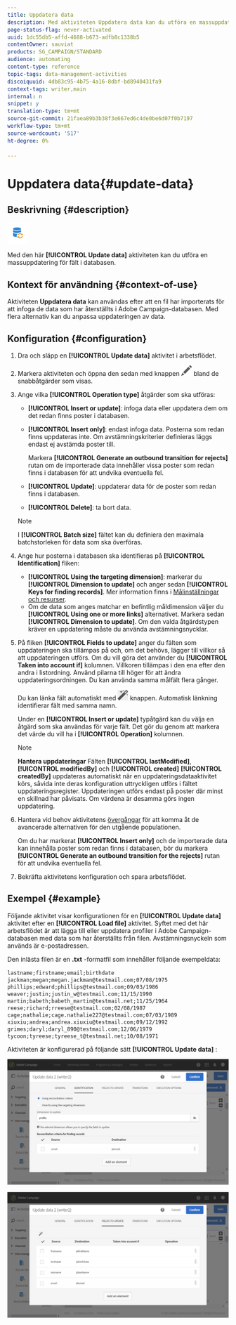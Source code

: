 ```yaml
---
title: Uppdatera data
description: Med aktiviteten Uppdatera data kan du utföra en massuppdatering för fält i databasen.
page-status-flag: never-activated
uuid: 1dc55db5-affd-4688-b673-adfb8c1338b5
contentOwner: sauviat
products: SG_CAMPAIGN/STANDARD
audience: automating
content-type: reference
topic-tags: data-management-activities
discoiquuid: 4db83c95-4b75-4a16-8dbf-bd8940431fa9
context-tags: writer,main
internal: n
snippet: y
translation-type: tm+mt
source-git-commit: 21faea89b3b38f3e667ed6c4de0be6d07f0b7197
workflow-type: tm+mt
source-wordcount: '517'
ht-degree: 0%

---
```



# Uppdatera data{#update-data}

## Beskrivning {#description}

![](assets/data_update.png)

Med den här **[!UICONTROL Update data]** aktiviteten kan du utföra en massuppdatering för fält i databasen.

## Kontext för användning {#context-of-use}

Aktiviteten **Uppdatera data** kan användas efter att en fil har importerats för att infoga de data som har återställts i Adobe Campaign-databasen. Med flera alternativ kan du anpassa uppdateringen av data.

## Konfiguration {#configuration}

1. Dra och släpp en **[!UICONTROL Update data]** aktivitet i arbetsflödet.
1. Markera aktiviteten och öppna den sedan med knappen ![](assets/edit_darkgrey-24px.png) bland de snabbåtgärder som visas.
1. Ange vilka **[!UICONTROL Operation type]** åtgärder som ska utföras:

   * **[!UICONTROL Insert or update]**: infoga data eller uppdatera dem om det redan finns poster i databasen.
   * **[!UICONTROL Insert only]**: endast infoga data. Posterna som redan finns uppdateras inte. Om avstämningskriterier definieras läggs endast ej avstämda poster till.

      Markera **[!UICONTROL Generate an outbound transition for rejects]** rutan om de importerade data innehåller vissa poster som redan finns i databasen för att undvika eventuella fel.

   * **[!UICONTROL Update]**: uppdaterar data för de poster som redan finns i databasen.
   * **[!UICONTROL Delete]**: ta bort data.
   >[!NOTE]
   >
   >I **[!UICONTROL Batch size]** fältet kan du definiera den maximala batchstorleken för data som ska överföras.

1. Ange hur posterna i databasen ska identifieras på **[!UICONTROL Identification]** fliken:

   * **[!UICONTROL Using the targeting dimension]**: markerar du **[!UICONTROL Dimension to update]** och anger sedan **[!UICONTROL Keys for finding records]**. Mer information finns i [Målinställningar och resurser](../../automating/using/query.md#targeting-dimensions-and-resources).
   * Om de data som anges matchar en befintlig måldimension väljer du **[!UICONTROL Using one or more links]** alternativet. Markera sedan **[!UICONTROL Dimension to update]**.
   Om den valda åtgärdstypen kräver en uppdatering måste du använda avstämningsnycklar.

1. På fliken **[!UICONTROL Fields to update]** anger du fälten som uppdateringen ska tillämpas på och, om det behövs, lägger till villkor så att uppdateringen utförs. Om du vill göra det använder du **[!UICONTROL Taken into account if]** kolumnen. Villkoren tillämpas i den ena efter den andra i listordning. Använd pilarna till höger för att ändra uppdateringsordningen. Du kan använda samma målfält flera gånger.

   Du kan länka fält automatiskt med ![](assets/wkf_magic_wand-24px.png) knappen. Automatisk länkning identifierar fält med samma namn.

   Under en **[!UICONTROL Insert or update]** typåtgärd kan du välja en åtgärd som ska användas för varje fält. Det gör du genom att markera det värde du vill ha i **[!UICONTROL Operation]** kolumnen.

   >[!NOTE]
   >
   >**Hantera uppdateringar** Fälten **[!UICONTROL lastModified]**, **[!UICONTROL modifiedBy]** och **[!UICONTROL created]** **[!UICONTROL createdBy]** uppdateras automatiskt när en uppdateringsdataaktivitet körs, såvida inte deras konfiguration uttryckligen utförs i fältet uppdateringsregister. Uppdateringen utförs endast på poster där minst en skillnad har påvisats. Om värdena är desamma görs ingen uppdatering.

1. Hantera vid behov aktivitetens [övergångar](../../automating/using/activity-properties.md) för att komma åt de avancerade alternativen för den utgående populationen.

   Om du har markerat **[!UICONTROL Insert only]** och de importerade data kan innehålla poster som redan finns i databasen, bör du markera **[!UICONTROL Generate an outbound transition for the rejects]** rutan för att undvika eventuella fel.

1. Bekräfta aktivitetens konfiguration och spara arbetsflödet.

## Exempel {#example}

Följande aktivitet visar konfigurationen för en **[!UICONTROL Update data]** aktivitet efter en **[!UICONTROL Load file]** aktivitet. Syftet med det här arbetsflödet är att lägga till eller uppdatera profiler i Adobe Campaign-databasen med data som har återställts från filen. Avstämningsnyckeln som används är e-postadressen.

Den inlästa filen är en **.txt** -formatfil som innehåller följande exempeldata:

```
lastname;firstname;email;birthdate
jackman;megan;megan.jackman@testmail.com;07/08/1975
phillips;edward;phillips@testmail.com;09/03/1986
weaver;justin;justin_w@testmail.com;11/15/1990
martin;babeth;babeth_martin@testmail.net;11/25/1964
reese;richard;rreese@testmail.com;02/08/1987
cage;nathalie;cage.nathalie227@testmail.com;07/03/1989
xiuxiu;andrea;andrea.xiuxiu@testmail.com;09/12/1992
grimes;daryl;daryl_890@testmail.com;12/06/1979
tycoon;tyreese;tyreese_t@testmail.net;10/08/1971
```

Aktiviteten är konfigurerad på följande sätt **[!UICONTROL Update data]** :

![](assets/deduplication_example2_writer1.png)

![](assets/deduplication_example2_writer2.png)

